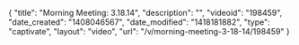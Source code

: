 {
    "title": "Morning Meeting: 3.18.14",
    "description": "",
    "videoid": "198459",
    "date_created": "1408046567",
    "date_modified": "1418181882",
    "type": "captivate",
    "layout": "video",
    "url": "\/v\/morning-meeting-3-18-14\/198459"
}